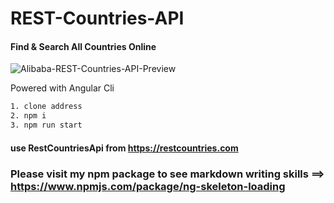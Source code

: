 # REST-Countries-API

#### Find & Search All Countries Online

![Alibaba-REST-Countries-API-Preview](https://github-production-user-asset-6210df.s3.amazonaws.com/47733873/261676928-a9aa24aa-a069-4862-a71d-25ddc016221c.png)

Powered with Angular Cli

```sh
1. clone address
2. npm i
3. npm run start
```

#### use RestCountriesApi from https://restcountries.com

### Please visit my npm package to see markdown writing skills ==> https://www.npmjs.com/package/ng-skeleton-loading